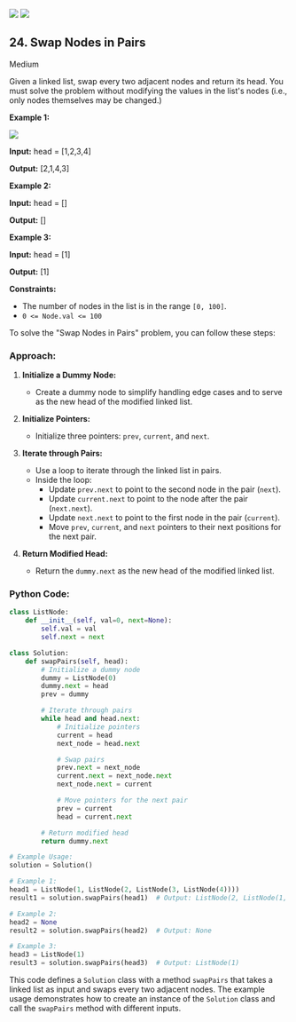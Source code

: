 [![](https://img.shields.io/github/stars/LeetCode-in-Python/LeetCode-in-Python?label=Stars&style=flat-square)](https://github.com/LeetCode-in-Python/LeetCode-in-Python)
[![](https://img.shields.io/github/forks/LeetCode-in-Python/LeetCode-in-Python?label=Fork%20me%20on%20GitHub%20&style=flat-square)](https://github.com/LeetCode-in-Python/LeetCode-in-Python/fork)

## 24\. Swap Nodes in Pairs

Medium

Given a linked list, swap every two adjacent nodes and return its head. You must solve the problem without modifying the values in the list's nodes (i.e., only nodes themselves may be changed.)

**Example 1:**

![](https://assets.leetcode.com/uploads/2020/10/03/swap_ex1.jpg)

**Input:** head = [1,2,3,4]

**Output:** [2,1,4,3] 

**Example 2:**

**Input:** head = []

**Output:** [] 

**Example 3:**

**Input:** head = [1]

**Output:** [1] 

**Constraints:**

*   The number of nodes in the list is in the range `[0, 100]`.
*   `0 <= Node.val <= 100`

To solve the "Swap Nodes in Pairs" problem, you can follow these steps:

### Approach:

1. **Initialize a Dummy Node:**
   - Create a dummy node to simplify handling edge cases and to serve as the new head of the modified linked list.

2. **Initialize Pointers:**
   - Initialize three pointers: `prev`, `current`, and `next`.

3. **Iterate through Pairs:**
   - Use a loop to iterate through the linked list in pairs.
   - Inside the loop:
      - Update `prev.next` to point to the second node in the pair (`next`).
      - Update `current.next` to point to the node after the pair (`next.next`).
      - Update `next.next` to point to the first node in the pair (`current`).
      - Move `prev`, `current`, and `next` pointers to their next positions for the next pair.

4. **Return Modified Head:**
   - Return the `dummy.next` as the new head of the modified linked list.

### Python Code:

```python
class ListNode:
    def __init__(self, val=0, next=None):
        self.val = val
        self.next = next

class Solution:
    def swapPairs(self, head):
        # Initialize a dummy node
        dummy = ListNode(0)
        dummy.next = head
        prev = dummy

        # Iterate through pairs
        while head and head.next:
            # Initialize pointers
            current = head
            next_node = head.next

            # Swap pairs
            prev.next = next_node
            current.next = next_node.next
            next_node.next = current

            # Move pointers for the next pair
            prev = current
            head = current.next

        # Return modified head
        return dummy.next

# Example Usage:
solution = Solution()

# Example 1:
head1 = ListNode(1, ListNode(2, ListNode(3, ListNode(4))))
result1 = solution.swapPairs(head1)  # Output: ListNode(2, ListNode(1, ListNode(4, ListNode(3))))

# Example 2:
head2 = None
result2 = solution.swapPairs(head2)  # Output: None

# Example 3:
head3 = ListNode(1)
result3 = solution.swapPairs(head3)  # Output: ListNode(1)
```

This code defines a `Solution` class with a method `swapPairs` that takes a linked list as input and swaps every two adjacent nodes. The example usage demonstrates how to create an instance of the `Solution` class and call the `swapPairs` method with different inputs.